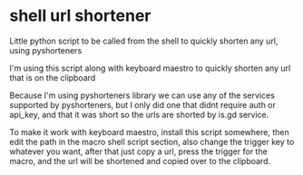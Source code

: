 # shell url shortener
Little python script to be called from the shell to quickly shorten any url, using pyshorteners


I'm using this script along with keyboard maestro to quickly shorten any url that is on the clipboard

Because I'm using pyshorteners library we can use any of the services supported by pyshorteners, but I only did one that didnt require auth or api_key, and that it was short so the urls are shorted by is.gd service.

To make it work with keyboard maestro, install this script somewhere, then edit the path in the macro shell script section, also change the trigger key to whatever you want, after that just copy a url, press the trigger for the macro, and the url will be shortened and copied over to the clipboard.
